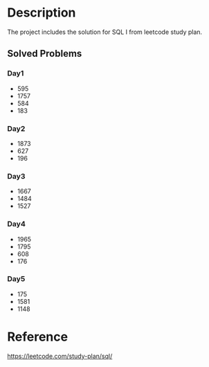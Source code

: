 # Description
The project includes the solution for SQL I from leetcode study plan.

## Solved Problems
### Day1
- 595
- 1757
- 584
- 183
### Day2
- 1873
- 627
- 196
### Day3
- 1667
- 1484
- 1527
### Day4
- 1965
- 1795
- 608
- 176
### Day5
- 175
- 1581
- 1148

# Reference
https://leetcode.com/study-plan/sql/